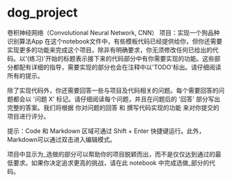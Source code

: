 # dog_project

卷积神经网络（Convolutional Neural Network, CNN）
项目：实现一个狗品种识别算法App
在这个notebook文件中，有些模板代码已经提供给你，但你还需要实现更多的功能来完成这个项目。除非有明确要求，你无须修改任何已给出的代码。以'(练习)'开始的标题表示接下来的代码部分中有你需要实现的功能。这些部分都配有详细的指导，需要实现的部分也会在注释中以'TODO'标出。请仔细阅读所有的提示。

除了实现代码外，你还需要回答一些与项目及代码相关的问题。每个需要回答的问题都会以 '问题 X' 标记。请仔细阅读每个问题，并且在问题后的 '回答' 部分写出完整的答案。我们将根据 你对问题的回答 和 撰写代码实现的功能 来对你提交的项目进行评分。

提示：Code 和 Markdown 区域可通过 Shift + Enter 快捷键运行。此外，Markdown可以通过双击进入编辑模式。

项目中显示为_选做的部分可以帮助你的项目脱颖而出，而不是仅仅达到通过的最低要求。如果你决定追求更高的挑战，请在此 notebook 中完成选做_部分的代码。


